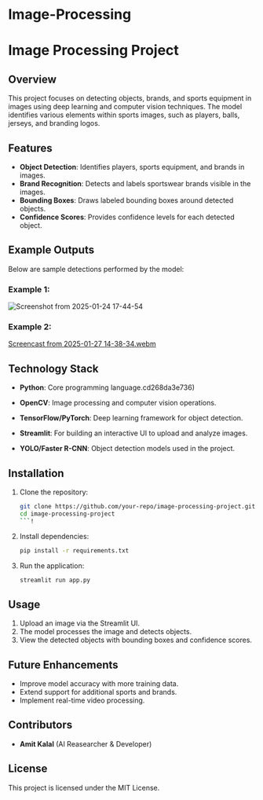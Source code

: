 # Image-Processing
# Image Processing Project

## Overview
This project focuses on detecting objects, brands, and sports equipment in images using deep learning and computer vision techniques. The model identifies various elements within sports images, such as players, balls, jerseys, and branding logos.

## Features
- **Object Detection**: Identifies players, sports equipment, and brands in images.
- **Brand Recognition**: Detects and labels sportswear brands visible in the images.
- **Bounding Boxes**: Draws labeled bounding boxes around detected objects.
- **Confidence Scores**: Provides confidence levels for each detected object.

## Example Outputs
Below are sample detections performed by the model:

### Example 1:
![Screenshot from 2025-01-24 17-44-54](https://github.com/user-attachments/assets/7cd2c190-db5c-419f-8d44-4b99d7ba7115)



### Example 2:

[Screencast from 2025-01-27 14-38-34.webm](https://github.com/user-attachments/assets/f703bda4-4336-4afa-aa41-f7ed0ee5548f)


## Technology Stack
- **Python**: Core programming language.cd268da3e736)

- **OpenCV**: Image processing and computer vision operations.
- **TensorFlow/PyTorch**: Deep learning framework for object detection.
- **Streamlit**: For building an interactive UI to upload and analyze images.
- **YOLO/Faster R-CNN**: Object detection models used in the project.

## Installation
1. Clone the repository:
   ```sh
   git clone https://github.com/your-repo/image-processing-project.git
   cd image-processing-project
   ```!

2. Install dependencies:
   ```sh
   pip install -r requirements.txt
   ```
3. Run the application:
   ```sh
   streamlit run app.py
   ```

## Usage
1. Upload an image via the Streamlit UI.
2. The model processes the image and detects objects.
3. View the detected objects with bounding boxes and confidence scores.

## Future Enhancements
- Improve model accuracy with more training data.
- Extend support for additional sports and brands.
- Implement real-time video processing.

## Contributors
- **Amit Kalal** (AI Reasearcher & Developer)

## License
This project is licensed under the MIT License.

